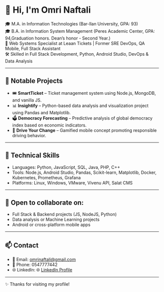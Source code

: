 # 👋 Hi, I'm Omri Naftali

🎓 M.A. in Information Technologies (Bar-Ilan University, GPA: 93) <br>
🎓 B.A. in Information System Management (Peres Academic Center, GPA: 94,Graduation honors. Dean’s honor - Second Year.)  
💼 Web Systems Specialist at Leaan Tickets | Former SRE DevOps, QA Mobile, Full Stack Assistant  
🛠️ Skilled in Full Stack Development, Python, Android Studio, DevOps & Data Analysis

---

## 💼 Notable Projects

- 🎟️ **SmartTicket** – Ticket management system using Node.js, MongoDB, and vanilla JS.
- 📊 **Insightify** – Python-based data analysis and visualization project using Pandas and Matplotlib.
- 🗳️ **Democracy Forecasting** – Predictive analysis of global democracy index based on economic indicators.
- 📱 **Drive Your Change** – Gamified mobile concept promoting responsible driving behavior.

---

## 🔧 Technical Skills

- Languages: Python, JavaScript, SQL, Java, PHP, C++  
- Tools: Node.js, Android Studio, Pandas, Scikit-learn, Matplotlib, Docker, Kubernetes, Prometheus, Grafana  
- Platforms: Linux, Windows, VMware, Vivenu API, Salat CMS

---

## 🤝 Open to collaborate on:
- Full Stack & Backend projects (JS, NodeJS, Python)
- Data analysis or Machine Learning projects
- Android or cross-platform mobile apps

---

## 📫 Contact
- 📧 Email: omrinaftali@gmail.com  
- 📱 Phone: 0547777442  
- 🌐 LinkedIn: 🌐 [LinkedIn Profile](https://linkedin.com/in/omrinaftali)

---

✨ Thanks for visiting my profile!

